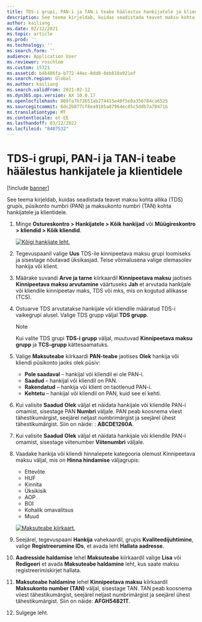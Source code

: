 ```yaml
---
title: TDS-i grupi, PAN-i ja TAN-i teabe häälestus hankijatele ja klientidele
description: See teema kirjeldab, kuidas seadistada teavet maksu kohta allika (TDS) grupis, püsikonto numbri (PAN) ja maksukonto numbri (TAN) kohta hankijatele ja klientidele.
author: kailiang
ms.date: 02/12/2021
ms.topic: article
ms.prod: ''
ms.technology: ''
ms.search.form: ''
audience: Application User
ms.reviewer: roschlom
ms.custom: 15721
ms.assetid: b4b406fa-b772-44ec-8dd8-8eb818a921ef
ms.search.region: Global
ms.author: kailiang
ms.search.validFrom: 2021-02-12
ms.dyn365.ops.version: AX 10.0.17
ms.openlocfilehash: 808fa7b72651ab274415e48f5e0a356784ca6525
ms.sourcegitcommit: 6dc2b877cf8ea9185a07964ec05c5ddb7a78471b
ms.translationtype: MT
ms.contentlocale: et-EE
ms.lasthandoff: 03/12/2022
ms.locfileid: "8407532"
---
```

# <a name="tds-group-pan-and-tan-information-setup-for-vendors-and-customers"></a>TDS-i grupi, PAN-i ja TAN-i teabe häälestus hankijatele ja klientidele

[!include [banner](../includes/banner.md)]

See teema kirjeldab, kuidas seadistada teavet maksu kohta allika (TDS) grupis, püsikonto numbri (PAN) ja maksukonto numbri (TAN) kohta hankijatele ja klientidele.

1. Minge **Ostureskontro \> Hankijatele \> Kõik hankijad** või **Müügireskontro \> kliendid \> Kõik kliendid**.

    [![Kõigi hankijate leht.](./media/apac-ind-TDS-55.png)](./media/apac-ind-TDS-55.png)

2. Tegevuspaanil valige **Uus** TDS-ile kinnipeetava maksu grupi loomiseks ja sisestage nõutavad üksikasjad. Teise võimalusena valige olemasolev hankija või klient.
3. Määrake suvandi **Arve ja tarne** kiirkaardil **Kinnipeetava maksu** jaotises **Kinnipeetava maksu arvutamine** väärtuseks **Jah** et arvutada hankijale või kliendile kinnipeetav maks, TDS või mks, mis on kogutud allikasse (TCS).
4. Ostuarve TDS arvutatakse hankijale või kliendile määratud TDS-i vaikegrupi alusel. Valige TDS grupp väljal **TDS grupp**.

    > [!NOTE]
    > Kui valite TDS grupi **TDS-i grupp** väljal, muutuvad **Kinnipeetava maksu grupp** ja **TCS-grupp** kättesaamatuks.

5. Valige **Maksuteabe** kiirkaardi **PAN-teabe** jaotises **Olek** hankija või kliendi püsikonto jaoks olek püsiv:

    - **Pole saadaval** – hankijal või kliendil ei ole PAN-i.
    - **Saadud** – hankijal või kliendil on PAN.
    - **Rakendatud** – hankija või klient on taotlenud PAN-i.
    - **Kehtetu** – hankijal või kliendil on PAN, kuid see ei kehti.

6. Kui valisite **Saadud** **Olek** väljal et näidata hankijale või kliendile PAN-i omamist, sisestage PAN **Numbri** väljale. PAN peab koosnema viiest tähestikumärgist, seejärel neljast numbrimärgist ja seejärel ühest tähestikumärgist. Siin on näide: : **ABCDE1260A**.
7. Kui valisite **Saadud** **Olek** väljal et näidata hankijale või kliendile PAN-i omamist, sisestage viitenumber **Viitenumbri** väljale.
8. Vaadake hankija või kliendi hinnalepete kategooria olemust Kinnipeetava maksu väljal, mis on **Hinna hindamise** väljagrupis:

    - Ettevõte
    - HUF
    - Kinnita
    - Üksikisik
    - AOP
    - BOI
    - Kohalik omavalitsus
    - Muud

    [![Maksuteabe kiirkaart.](./media/apac-ind-TDS-56.png)](./media/apac-ind-TDS-56.png)

9. Seejärel, tegevuspaani **Hankija** vahekaardil, grupis **Kvaliteedijuhtimine**, valige **Registreerumine IDs**, et avada leht **Hallata aadresse**.
10. **Aadresside haldamise** lehel **Maksuteabe** kiirkaardil valige **Lisa** või **Redigeeri** et avada **Maksuteabe haldamine** leht, kus saate maksu registreerimiskirjet hallata.
11. **Maksuteabe haldamine** lehel **Kinnipeetava maksu** kiirkaardil **Maksukonto number (TAN)** väljal, sisestage TAN. TAN peab koosnema viiest tähestikumärgist, seejärel neljast numbrimärgist ja seejärel ühest tähestikumärgist. Siin on näide: **AFGH54821T**.
12. Sulgege leht.
